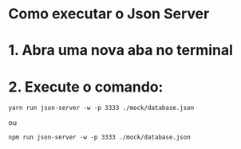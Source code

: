 # Como executar o Json Server

# 1. Abra uma nova aba no terminal 

# 2. Execute o comando:

```yarn run json-server -w -p 3333 ./mock/database.json```

ou

```npm run json-server -w -p 3333 ./mock/database.json```